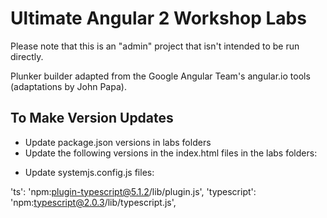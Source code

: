 # Ultimate Angular 2 Workshop Labs

Please note that this is an "admin" project that isn't intended to be run directly.

Plunker builder adapted from the Google Angular Team's angular.io tools (adaptations by John Papa).

## To Make Version Updates

* Update package.json versions in labs folders
* Update the following versions in the index.html files in the labs folders:

<script src="//unpkg.com/zone.js@0.6.25?main=browser"></script>
<script src="//unpkg.com/reflect-metadata@0.1.8"></script>
<script src="//unpkg.com/systemjs@0.19.38/dist/system.src.js"></script>

* Update systemjs.config.js files:

'ts':                         'npm:plugin-typescript@5.1.2/lib/plugin.js',
'typescript':                 'npm:typescript@2.0.3/lib/typescript.js',